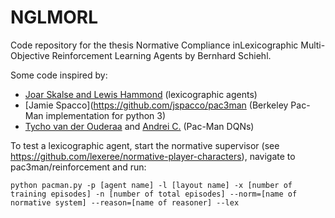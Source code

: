 # NGLMORL
Code repository for the thesis Normative Compliance inLexicographic Multi-Objective Reinforcement Learning Agents by Bernhard Schiehl.

Some code inspired by:
* [Joar Skalse and Lewis Hammond](https://github.com/lrhammond/lmorl) (lexicographic agents)
* [Jamie Spacco](https://github.com/jspacco/pac3man (Berkeley Pac-Man implementation for python 3)
* [Tycho van der Ouderaa](https://github.com/tychovdo/PacmanDQN) and [Andrei C.](https://github.com/applied-ai-collective/Pacman-Deep-Q-Network) (Pac-Man DQNs)

To test a lexicographic agent, start the normative supervisor (see https://github.com/lexeree/normative-player-characters), navigate to pac3man/reinforcement and run:

`python pacman.py -p [agent name] -l [layout name] -x [number of training episodes] -n [number of total episodes] --norm=[name of normative system] --reason=[name of reasoner] --lex`

